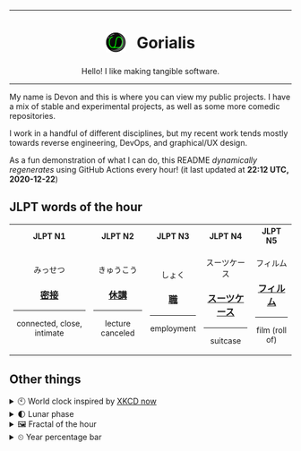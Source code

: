 ***

<h1 align="center">
<sub>
    <img src="readme/resources/avatar.png" height="36">
</sub>
&nbsp;
Gorialis
</h1>
<p align="center">
Hello! I like making tangible software.
</p>

***

My name is Devon and this is where you can view my public projects. I have a mix of stable and experimental projects, as well as some more comedic repositories.

I work in a handful of different disciplines, but my recent work tends mostly towards reverse engineering, DevOps, and graphical/UX design.

As a fun demonstration of what I can do, this README *dynamically regenerates* using GitHub Actions every hour! (it last updated at **22:12 UTC, 2020-12-22**)

<h2>JLPT words of the hour</h2>
<table>
    <tr>
        <th>JLPT N1</th>
        <th>JLPT N2</th>
        <th>JLPT N3</th>
        <th>JLPT N4</th>
        <th>JLPT N5</th>
    </tr>
    <tr>
        <td>
            <p align="center">みっせつ</p>
            <h3 align="center"><b><a href="https://jisho.org/search/%E5%AF%86%E6%8E%A5">密接</a></b></h3>
            <hr>
            <p align="center">connected,<wbr> close,<wbr> intimate</p>
        </td>
        <td>
            <p align="center">きゅうこう</p>
            <h3 align="center"><b><a href="https://jisho.org/search/%E4%BC%91%E8%AC%9B">休講</a></b></h3>
            <hr>
            <p align="center">lecture canceled</p>
        </td>
        <td>
            <p align="center">しょく</p>
            <h3 align="center"><b><a href="https://jisho.org/search/%E8%81%B7">職</a></b></h3>
            <hr>
            <p align="center">employment</p>
        </td>
        <td>
            <p align="center">スーツケース</p>
            <h3 align="center"><b><a href="https://jisho.org/search/%E3%82%B9%E3%83%BC%E3%83%84%E3%82%B1%E3%83%BC%E3%82%B9">スーツケース</a></b></h3>
            <hr>
            <p align="center">suitcase</p>
        </td>
        <td>
            <p align="center">フィルム</p>
            <h3 align="center"><b><a href="https://jisho.org/search/%E3%83%95%E3%82%A3%E3%83%AB%E3%83%A0">フィルム</a></b></h3>
            <hr>
            <p align="center">film (roll of)</p>
        </td>
    </tr>
</table>

<h2>Other things</h2>
<details>
<summary>🕙  World clock inspired by <a href="https://xkcd.com/now">XKCD now</a></summary>

> <img src="generated/now.png" width="512">

</details>
<details>
<summary>🌓 Lunar phase</summary>

The moon is approximately 29.97% through its phase (First Quarter).

</details>
<details>
<summary>&#x1f5bc; Fractal of the hour</summary>

> <img src="generated/fractal.png" width="512">

</details>
<details>
<summary>&#x23f2; Year percentage bar</summary>
<pre><code>2020 [███████████████████▁] 97.52%</code></pre>
</details>

